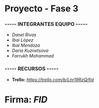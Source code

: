 # Proyecto - Fase 3

### ----- INTEGRANTES EQUIPO -----

* *Danel Rivas*  
* *Ibai López*  
* *Ibai Mendoza*  
* *Daria Kuznetsova*  
* *Farrukh Mohammad*

### -----      RECURSOS      -----
* **Trello:** *https://trello.com/b/Lnr19RzQ/fid*

# **Firma:** *FID*
